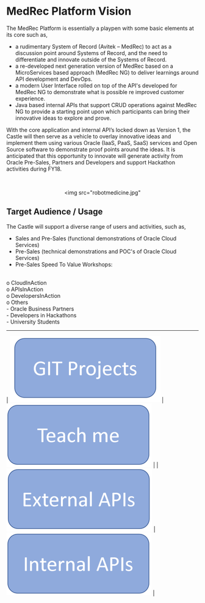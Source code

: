 **MedRec Platform Vision**
===================


The MedRec Platform is essentially a playpen with some basic elements at its core such as,
 
-	a rudimentary System of Record (Avitek – MedRec) to act as a discussion point around Systems of Record, and the need to differentiate and innovate outside of the Systems of Record.
- a re-developed next generation version of MedRec based on a MicroServices based approach (MedRec NG) to deliver learnings around API development and DevOps.
- a modern User Interface rolled on top of the API's developed for MedRec NG to demonstrate what is possible re improved customer experience.
-	Java based internal APIs that support CRUD operations against MedRec NG to provide a starting point upon which participants can bring their innovative ideas to explore and prove.

With the core application and internal API’s locked down as Version 1, the Castle will then serve as a vehicle to overlay innovative ideas and implement them using various Oracle (IaaS, PaaS, SaaS) services and Open Source software to demonstrate proof points around the ideas. It is anticipated that this opportunity to innovate will generate activity from Oracle Pre-Sales, Partners and Developers and support Hackathon activities during FY18.


<br><p align="center"><img src="robotmedicine.jpg"</p>




## Target Audience / Usage

The Castle will support a diverse range of users and activities, such as,

-	Sales and Pre-Sales (functional demonstrations of Oracle Cloud Services)
-	Pre-Sales (technical demonstrations and POC's of Oracle Cloud Services)
-	Pre-Sales Speed To Value Workshops: 
<br>
o	CloudInAction
<br>
o	APIsInAction
<br>
o	DevelopersInAction
<br>
o	Others
<br>
-	Oracle Business Partners 
<br>
-	Developers in Hackathons
<br>
-	University Students


----------

| <a href="gitmedrecng" rel="GIT repo">![link text](git.png "GIT")</a>  | <a href="teachme" rel="Teach Me">![link text](teachMe.png "Teach Me")</a>  | 
| <a href="externalapis" rel="External APIs">![link text](externalapis.png "External APIs")</a>  | <a href="internalapis" rel="Internal APIs">![link text](internalapis.png "GIT")</a>  |


